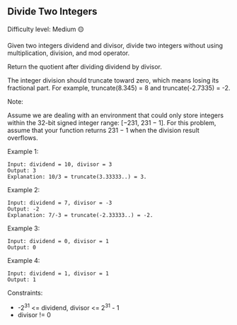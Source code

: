 ## Divide Two Integers

Difficulty level: Medium :yellow_circle:

Given two integers dividend and divisor, divide two integers without using multiplication, division, and mod operator.

Return the quotient after dividing dividend by divisor.

The integer division should truncate toward zero, which means losing its fractional part. For example, truncate(8.345) = 8 and truncate(-2.7335) = -2.

Note:

Assume we are dealing with an environment that could only store integers within the 32-bit signed integer range: [−231,  231 − 1]. For this problem, assume that your function returns 231 − 1 when the division result overflows. 

Example 1:
```
Input: dividend = 10, divisor = 3
Output: 3
Explanation: 10/3 = truncate(3.33333..) = 3.
```
Example 2:
```
Input: dividend = 7, divisor = -3
Output: -2
Explanation: 7/-3 = truncate(-2.33333..) = -2.
```
Example 3:
```
Input: dividend = 0, divisor = 1
Output: 0
```
Example 4:
```
Input: dividend = 1, divisor = 1
Output: 1
``` 

Constraints:

-  -2<sup>31</sup> <= dividend, divisor <= 2<sup>31</sup> - 1
-  divisor != 0